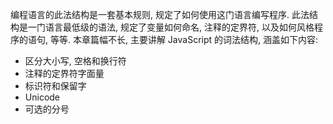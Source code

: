 编程语言的此法结构是一套基本规则, 规定了如何使用这门语言编写程序. 此法结构是一门语言最低级的语法, 规定了变量如何命名, 注释的定界符, 以及如何风格程序的语句, 等等. 本章篇幅不长, 主要讲解 JavaScript 的词法结构, 涵盖如下内容:

- 区分大小写, 空格和换行符
- 注释的定界符字面量
- 标识符和保留字
- Unicode
- 可选的分号